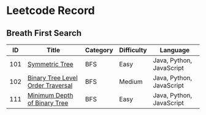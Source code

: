 # Leetcode Record

## Breath First Search
ID | Title | Category | Difficulty | Language |
-|-|-|-|-
101 | [Symmetric Tree](/BFS/P101SymmetricTree) | BFS | Easy | Java, Python, JavaScript
102 | [Binary Tree Level Order Traversal](/BFS/P102BinaryTreeLevelOrderTraversal) | BFS | Medium | Java, Python, JavaScript
111 | [Minimum Depth of Binary Tree](/BFS/P111MinimumDepthOfBinaryTree) | BFS | Easy | Java, Python, JavaScript